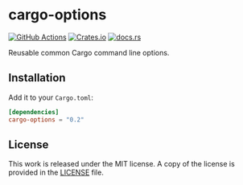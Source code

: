 # cargo-options

[![GitHub Actions](https://github.com/messense/cargo-options/workflows/CI/badge.svg)](https://github.com/messense/cargo-options/actions?query=workflow%3ACI)
[![Crates.io](https://img.shields.io/crates/v/cargo-options.svg)](https://crates.io/crates/cargo-options)
[![docs.rs](https://docs.rs/cargo-options/badge.svg)](https://docs.rs/cargo-options/)

Reusable common Cargo command line options.

## Installation

Add it to your ``Cargo.toml``:

```toml
[dependencies]
cargo-options = "0.2"
```

## License

This work is released under the MIT license. A copy of the license is provided in the [LICENSE](./LICENSE) file.
